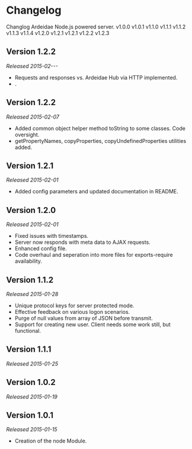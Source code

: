 Changelog
=========

Changlog Ardeidae Node.js powered server.
v1.0.0
v1.0.1
v1.1.0
v1.1.1
v1.1.2
v1.1.3
v1.1.4
v1.2.0
v1.2.1
v1.2.1
v1.2.2
v1.2.3


Version 1.2.2
-------------
*Released 2015-02---*
- Requests and responses vs. Ardeidae Hub via HTTP implemented.
- .



Version 1.2.2
-------------
*Released 2015-02-07*
- Added common object helper method toString to some classes. Code oversight.
- getPropertyNames, copyProperties, copyUndefinedProperties utilities added.


Version 1.2.1
-------------
*Released 2015-02-01*
- Added config parameters and updated documentation in README.


Version 1.2.0
-------------
*Released 2015-02-01*
- Fixed issues with timestamps.
- Server now responds with meta data to AJAX requests.
- Enhanced config file.
- Code overhaul and seperation into more files for exports-require availability.


Version 1.1.2
-------------
*Released 2015-01-28*
- Unique protocol keys for server protected mode.
- Effective feedback on various logon scenarios.
- Purge of null values from array of JSON before transmit.
- Support for creating new user. Client needs some work still, but functional.


Version 1.1.1
-------------
*Released 2015-01-25*

Version 1.0.2
-------------
*Released 2015-01-19*

Version 1.0.1
-------------
*Released 2015-01-15*

- Creation of the node Module.
